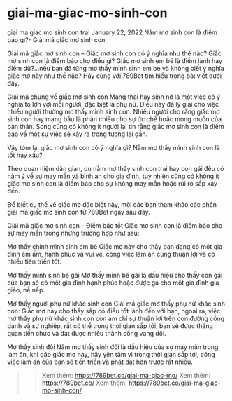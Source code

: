 # giai-ma-giac-mo-sinh-con
giai ma giac mo sinh con trai
January 22, 2022
Nằm mơ sinh con là điềm báo gì?- Giải mã giấc mơ sinh con

Giải mã giấc mơ sinh con – Giấc mơ sinh con có ý nghĩa như thế nào? Giấc mơ sinh con là điềm báo cho điều gì? Giấc mơ sinh em bé là điềm lành hay điềm dữ?…nếu bạn đã từng mơ thấy mình sinh em bé và không biết ý nghĩa giấc mơ này như thế nào? Hãy cùng với 789Bet tìm hiểu trong bài viết dưới đây.

Giải mã chung về giấc mơ sinh con
Mang thai hay sinh nở là một việc có ý nghĩa to lớn với mỗi người, đặc biệt là phụ nữ. Điều này đã lý giải cho việc nhiều người thường mơ thấy mình sinh con. Nhiều người cho rằng giấc mơ sinh con hay mang bầu là phản chiếu cho sự ức chế hoặc mong muốn của bản thân. Song cũng có không ít người lại tin rằng giấc mơ sinh con là điềm báo về một sự việc sẽ xảy ra trong tương lai gần.

Vậy tóm lại giấc mơ sinh con có ý nghĩa gì? Nằm mơ thấy mình sinh con là tốt hay xấu?

Theo quan niệm dân gian, dù nằm mơ thấy sinh con trai hay con gái đều có hàm ý về sự may mắn và bình an cho gia đình, tuy nhiên cũng có không ít giấc mơ sinh con là điềm báo cho sự không may mắn hoặc rủi ro sắp xảy đến.

Để biết cụ thể về giấc mơ đặc biệt này, mời các bạn tham khảo các phần giải mã giấc mơ sinh con từ 789Bet ngay sau đây.

Giải mã giấc mơ sinh con – Điềm báo tốt
Giấc mơ sinh con là điềm báo cho sự may mắn trong những trường hợp như sau:

Mơ thấy chính mình sinh em bé
Giấc mơ này cho thấy bạn đang có một gia đình êm ấm, hạnh phúc và vui vẻ, công việc làm ăn cũng thuận lợi và có nhiều tiến triển tốt.

Mơ thấy mình sinh bé gái
Mơ thấy mình bé gái là dấu hiệu cho thấy con gái của bạn sẽ có một gia đình hạnh phúc hoặc được gả cho một gia đình gia giáo, nề nếp.

Mơ thấy người phụ nữ khác sinh con
Giải mã giấc mơ thấy phụ nữ khác sinh con: Giấc mơ này cho thấy sắp có điều tốt lành đến với bạn, ngoài ra, việc mơ thấy phụ nữ khác sinh con còn ám chỉ sự thuận lợi trên con đường công danh và sự nghiệp, rất có thể trong thời gian sắp tới, bạn sẽ được thăng quan tiến chức và đạt được nhiều thành công vang dội.

Mơ thấy sinh đôi
Nằm mơ thấy sinh đôi là dấu hiệu của sự may mắn trong làm ăn, khi gặp giấc mơ này, hãy yên tâm vì trong thời gian sắp tới, công việc làm ăn của bạn sẽ tiến triển và phát đạt hơn trước rất nhiều.

>> Xem thêm: https://789bet.co/giai-ma-giac-mo/
>> Xem thêm: https://789bet.co/
>> Xem thêm: https://789bet.co/giai-ma-giac-mo-sinh-con/
